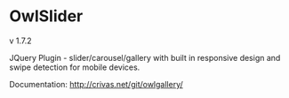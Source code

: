 OwlSlider
============
v 1.7.2

JQuery Plugin - slider/carousel/gallery with built in responsive design and swipe detection for mobile devices.

Documentation: http://crivas.net/git/owlgallery/
